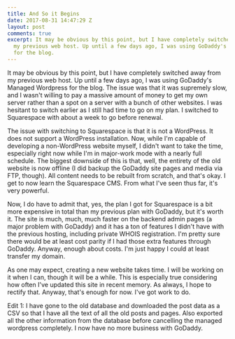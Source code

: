 ```yaml
---
title: And So it Begins
date: 2017-08-31 14:47:29 Z
layout: post
comments: true
excerpt: It may be obvious by this point, but I have completely switched away from
  my previous web host. Up until a few days ago, I was using GoDaddy's Managed Wordpress
  for the blog.
---
```


<p>It may be obvious by this point, but I have completely switched away from my previous web host. Up until a few days ago, I was using GoDaddy's Managed Wordpress for the blog. The issue was that it was supremely slow, and I wasn't willing to pay a massive amount of money to get my own server rather than a spot on a server with a bunch of other websites. I was hesitant to switch earlier as I still had time to go on my plan. I switched to Squarespace with about a week to go before renewal.</p><p>The issue with switching to Squarespace is that it is not a WordPress. It does not support a WordPress installation. Now, while I'm capable of developing a non-WordPress website myself, I didn't want to take the time, especially right now while I'm in major-work mode with a nearly full schedule. The biggest downside of this is that, well, the entirety of the old website is now offline (I did backup the GoDaddy site pages and media via FTP, though). All content needs to be rebuilt from scratch, and that's okay. I get to now learn the Squarespace CMS. From what I've seen thus far, it's very powerful.</p><p>Now, I do have to admit that, yes, the plan I got for Squarespace is a bit more expensive in total than my previous plan with GoDaddy, but it's worth it. The site is much, much, much faster on the backend admin pages (a major problem with GoDaddy) and it has a ton of features I didn't have with the previous hosting, including private WHOIS registration. I'm pretty sure there would be at least cost parity if I had those extra features through GoDaddy. Anyway, enough about costs. I'm just happy I could at least transfer my domain.</p><p>As one may expect, creating a new website takes time. I will be working on it when I can, though it will be a while. This is especially true considering how often I've updated this site in recent memory. As always, I hope to rectify that. Anyway, that's enough for now. I've got work to do.</p><p>Edit 1: I have gone to the old database and downloaded the post data as a CSV so that I have all the text of all the old posts and pages. Also exported all the other information from the database before cancelling the managed wordpress completely. I now have no more business with GoDaddy.</p>